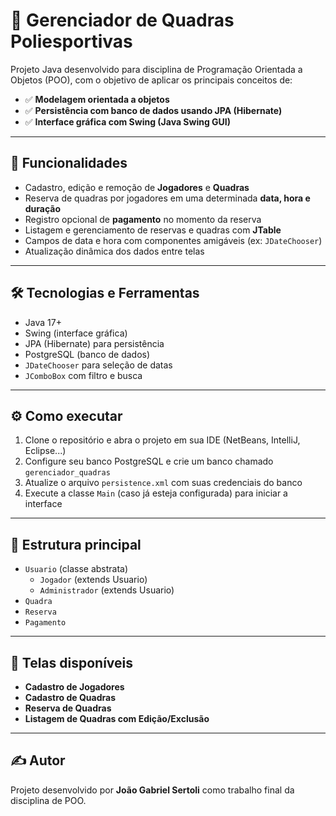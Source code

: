 
# 🏀 Gerenciador de Quadras Poliesportivas

Projeto Java desenvolvido para disciplina de Programação Orientada a Objetos (POO), com o objetivo de aplicar os principais conceitos de:

- ✅ **Modelagem orientada a objetos**
- ✅ **Persistência com banco de dados usando JPA (Hibernate)**
- ✅ **Interface gráfica com Swing (Java Swing GUI)**

---

## 📌 Funcionalidades

- Cadastro, edição e remoção de **Jogadores** e **Quadras**
- Reserva de quadras por jogadores em uma determinada **data, hora e duração**
- Registro opcional de **pagamento** no momento da reserva
- Listagem e gerenciamento de reservas e quadras com **JTable**
- Campos de data e hora com componentes amigáveis (ex: `JDateChooser`)
- Atualização dinâmica dos dados entre telas

---

## 🛠 Tecnologias e Ferramentas

- Java 17+
- Swing (interface gráfica)
- JPA (Hibernate) para persistência
- PostgreSQL (banco de dados)
- `JDateChooser` para seleção de datas
- `JComboBox` com filtro e busca

---

## ⚙️ Como executar

1. Clone o repositório e abra o projeto em sua IDE (NetBeans, IntelliJ, Eclipse...)
2. Configure seu banco PostgreSQL e crie um banco chamado `gerenciador_quadras`
3. Atualize o arquivo `persistence.xml` com suas credenciais do banco
4. Execute a classe `Main` (caso já esteja configurada) para iniciar a interface

---

## 🧱 Estrutura principal

- `Usuario` (classe abstrata)
  - `Jogador` (extends Usuario)
  - `Administrador` (extends Usuario)
- `Quadra`
- `Reserva`
- `Pagamento`

---

## 📁 Telas disponíveis

- **Cadastro de Jogadores**
- **Cadastro de Quadras**
- **Reserva de Quadras**
- **Listagem de Quadras com Edição/Exclusão**

---

## ✍️ Autor

Projeto desenvolvido por **João Gabriel Sertoli** como trabalho final da disciplina de POO.
